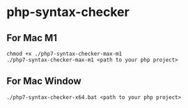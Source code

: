 # php-syntax-checker
## For Mac M1
```shell
chmod +x ./php7-syntax-checker-max-m1
./php7-syntax-checker-max-m1 <path to your php project>
```

## For Mac Window
```shell
./php7-syntax-checker-x64.bat <path to your php project>
```

